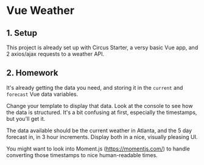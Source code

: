 # Vue Weather

## 1. Setup
This project is already set up with Circus Starter, a versy basic Vue app, and 2 axios/ajax requests to a weather API.

## 2. Homework
It's already getting the data you need, and storing it in the `current` and `forecast` Vue data variables.

Change your template to display that data. Look at the console to see how the data is structured. It's a bit confusing at first, especially the timestamps, but you'll get it. 

The data available should be the current weather in Atlanta, and the 5 day forecast in, in 3 hour increments. Display both in a nice, visually pleasing UI.

You might want to look into Moment.js (https://momentjs.com/) to handle converting those timestamps to nice human-readable times.